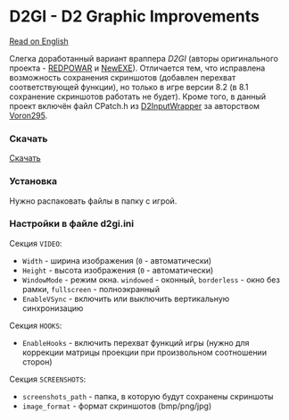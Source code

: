 # D2GI - D2 Graphic Improvements  

[Read on English](README-EN.md)

Слегка доработанный вариант враппера *D2GI* (авторы оригинального проекта - [REDPOWAR](https://github.com/REDPOWAR) и [NewEXE](https://github.com/NewEXE)). Отличается тем, что исправлена возможность сохранения скриншотов (добавлен перехват соответствующей функции), но только в игре версии 8.2 (в 8.1 сохранение скриншотов работать не будет). Кроме того, в данный проект включён файл CPatch.h из [D2InputWrapper](https://github.com/Voron295/rignroll-dinput-wrapper) за авторством [Voron295](https://github.com/Voron295).  

### Скачать  

[Скачать](https://github.com/aleko2144/D2GI_v2/releases)  

### Установка  

Нужно распаковать файлы в папку с игрой.

### Настройки в файле d2gi.ini  
 
Секция `VIDEO`:  
* `Width` - ширина изображения (`0` - автоматически)  
* `Height` - высота изображения (`0` - автоматически)  
* `WindowMode` - режим окна. `windowed` - оконный, `borderless` - окно без рамки, `fullscreen` - полноэкранный  
* `EnableVSync` - включить или выключить вертикальную синхронизацию  

Секция `HOOKS`:  
* `EnableHooks` - включить перехват функций игры (нужно для коррекции матрицы проекции при произвольном соотношении сторон)

Секция `SCREENSHOTS`: 
* `screenshots_path` - папка, в которую будут сохранены скриншоты
* `image_format` - формат скриншотов (bmp/png/jpg)
